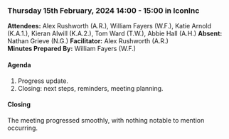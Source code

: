 ### Thursday 15th February, 2024 14:00 - 15:00 in IconInc

**Attendees:** Alex Rushworth (A.R.), William Fayers (W.F.), Katie Arnold (K.A.1.), Kieran Alwill (K.A.2.), Tom Ward (T.W.), Abbie Hall (A.H.)
**Absent:** Nathan Grieve (N.G.)
**Facilitator:** Alex Rushworth (A.R.)  
**Minutes Prepared By:** William Fayers (W.F.)

#### Agenda

1. Progress update.
2. Closing: next steps, reminders, meeting planning.

#### Closing

The meeting progressed smoothly, with nothing notable to mention occurring.
